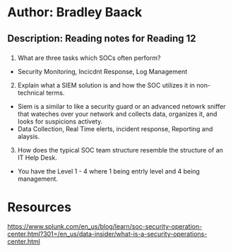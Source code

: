 # Author: Bradley Baack

## Description: Reading notes for Reading 12

### 


1) What are three tasks which SOCs often perform?
  - Security Monitoring, Incicdnt Response, Log Management
2) Explain what a SIEM solution is and how the SOC utilizes it in non-technical terms.
  - Siem is a similar to like a security guard or an advanced netowrk sniffer that wateches over your network and collects data, organizes it, and looks for suspicions activety.
  - Data Collection, Real Time elerts, incident response, Reporting and alaysis.
3) How does the typical SOC team structure resemble the structure of an IT Help Desk.
  - You have the Level 1 - 4 where 1 being entrly level and 4 being management. 

# Resources
https://www.splunk.com/en_us/blog/learn/soc-security-operation-center.html?301=/en_us/data-insider/what-is-a-security-operations-center.html
